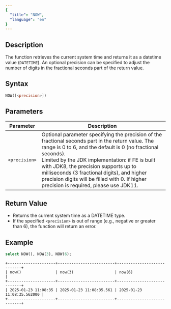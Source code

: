 ```yaml
---
{
  "title": "NOW",
  "language": "en"
}
---
```


## Description

The function retrieves the current system time and returns it as a datetime value (`DATETIME`). An optional precision
can be specified to adjust the number of digits in the fractional seconds part of the return value.

## Syntax

```sql
NOW([<precision>])
```

## Parameters

| Parameter     | Description                                                                                                                                                                                                                                                                                                                                                                                                 |
|---------------|-------------------------------------------------------------------------------------------------------------------------------------------------------------------------------------------------------------------------------------------------------------------------------------------------------------------------------------------------------------------------------------------------------------|
| `<precision>` | Optional parameter specifying the precision of the fractional seconds part in the return value. The range is 0 to 6, and the default is 0 (no fractional seconds). <br/>Limited by the JDK implementation: if FE is built with JDK8, the precision supports up to milliseconds (3 fractional digits), and higher precision digits will be filled with 0. If higher precision is required, please use JDK11. |

## Return Value

- Returns the current system time as a DATETIME type.
- If the specified `<precision>` is out of range (e.g., negative or greater than 6), the function will return an error.

## Example

```sql
select NOW(), NOW(3), NOW(6);
```

```text
+---------------------+-------------------------+----------------------------+
| now()               | now(3)                  | now(6)                     |
+---------------------+-------------------------+----------------------------+
| 2025-01-23 11:08:35 | 2025-01-23 11:08:35.561 | 2025-01-23 11:08:35.562000 |
+---------------------+-------------------------+----------------------------+
```